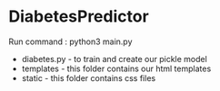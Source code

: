 # DiabetesPredictor

Run command : python3 main.py

* diabetes.py - to train and create our pickle model
* templates - this folder contains our html templates
* static - this folder contains css files
